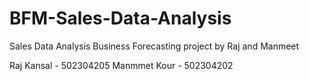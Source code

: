 # BFM-Sales-Data-Analysis
Sales Data Analysis Business Forecasting project by Raj and Manmeet

Raj Kansal - 502304205
Manmmet Kour - 502304202
